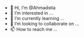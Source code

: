 - 👋 Hi, I’m @Ahmadstia
- 👀 I’m interested in ...
- 🌱 I’m currently learning ...
- 💞️ I’m looking to collaborate on ...
- 📫 How to reach me ...

<!---
Ahmadstia/Ahmadstia is a ✨ special ✨ repository because its `README.md` (this file) appears on your GitHub profile.
You can click the Preview link to take a look at your changes.
--->
